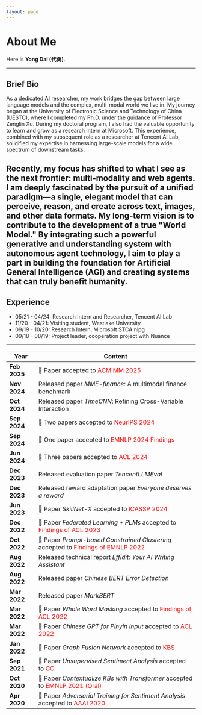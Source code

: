 ```yaml
---
layout: page
---
```


# About Me

Here is **Yong Dai (代勇)**.<br>

---

## Brief Bio
As a dedicated AI researcher, my work bridges the gap between large language models and the complex, multi-modal world we live in. My journey began at the University of Electronic Science and Technology of China (UESTC), where I completed my Ph.D. under the guidance of Professor Zenglin Xu. During my doctoral program, I also had the valuable opportunity to learn and grow as a research intern at Microsoft. This experience, combined with my subsequent role as a researcher at Tencent AI Lab, solidified my expertise in harnessing large-scale models for a wide spectrum of downstream tasks.

Recently, my focus has shifted to what I see as the next frontier: multi-modality and web agents. I am deeply fascinated by the pursuit of a unified paradigm—a single, elegant model that can perceive, reason, and create across text, images, and other data formats. My long-term vision is to contribute to the development of a true "World Model." By integrating such a powerful generative and understanding system with autonomous agent technology, I aim to play a part in building the foundation for Artificial General Intelligence (AGI) and creating systems that can truly benefit humanity.
---

## Experience

- 05/21 - 04/24: Research Intern and Researcher, Tencent AI Lab
- 11/20 - 04/21: Visiting student, Westlake University
- 09/19 - 10/20: Research Intern, Microsoft STCA nlpg
- 09/18 - 08/19: Project leader, cooperation project with Nuance

---

| Year | Content |
|------|---------|
| **Feb 2025** | 🎉 Paper accepted to <span style="color:red">ACM MM 2025</span> |
| **Nov 2024** | Released paper *MME-finance*: A multimodal finance benchmark |
| **Oct 2024** | Released paper *TimeCNN*: Refining Cross-Variable Interaction |
| **Sep 2024** | 🎉 Two papers accepted to <span style="color:red">NeurIPS 2024</span> |
| **Sep 2024** | 🎉 One paper accepted to <span style="color:red">EMNLP 2024 Findings</span> |
| **Jun 2024** | 🎉 Three papers accepted to <span style="color:red">ACL 2024</span> |
| **Dec 2023** | Released evaluation paper *TencentLLMEval* |
| **Dec 2023** | Released reward adaptation paper *Everyone deserves a reward* |
| **Jun 2023** | 🎉 Paper *SkillNet-X* accepted to <span style="color:red">ICASSP 2024</span> |
| **Dec 2022** | 🎉 Paper *Federated Learning + PLMs* accepted to <span style="color:red">Findings of ACL 2023</span> |
| **Oct 2022** | 🎉 Paper *Prompt-based Constrained Clustering* accepted to <span style="color:red">Findings of EMNLP 2022</span> |
| **Aug 2022** | Released technical report *Effidit: Your AI Writing Assistant* |
| **Aug 2022** | Released paper *Chinese BERT Error Detection* |
| **Mar 2022** | Released paper *MarkBERT* |
| **Mar 2022** | 🎉 Paper *Whole Word Masking* accepted to <span style="color:red">Findings of ACL 2022</span> |
| **Mar 2022** | 🎉 Paper *Chinese GPT for Pinyin Input* accepted to <span style="color:red">ACL 2022</span> |
| **Jan 2022** | 🎉 Paper *Graph Fusion Network* accepted to <span style="color:red">KBS</span> |
| **Sep 2021** | 🎉 Paper *Unsupervised Sentiment Analysis* accepted to <span style="color:red">CC</span> |
| **Oct 2020** | 🎉 Paper *Contextualize KBs with Transformer* accepted to <span style="color:red">EMNLP 2021 (Oral)</span> |
| **Apr 2020** | 🎉 Paper *Adversarial Training for Sentiment Analysis* accepted to <span style="color:red">AAAI 2020</span> |


